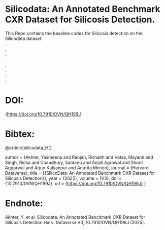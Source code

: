 # Silicodata: An Annotated Benchmark CXR Dataset for Silicosis Detection.<br/>
This Repo contains the baseline codes for Silicosis detection on the Silicodata dataset.<br/>
.<br/>
.<br/>
.<br/>
.<br/>
.<br/>
.<br/>
.<br/>
.<br/>
# DOI: 
{https://doi.org/10.7910/DVN/QH199J

# Bibtex: <br/>
@article{silicodata_HD,

author = {Akhter, Yasmeena and Ranjan, Rishabh and Vatsa, Mayank and Singh, Richa and Chaudhury, Santanu and Anjali Agrawal and Shruti Aggarwal and Arjun Kalyanpur and Anurita Menon},
journal = {Harvard Dataverse},
title = {{SilicoData: An Annotated Benchmark CXR Dataset for Silicosis Detection}},
year = {2025},
volume = {V3},
doi = {10.7910/DVN/QH199J},
url = {https://doi.org/10.7910/DVN/QH199J}
}

# Endnote: <br/>
Akhter, Y. et al. Silicodata: An Annotated Benchmark CXR Dataset for Silicosis Detection.Harv. Dataverse V3, 10.7910/DVN/QH199J (2025).

